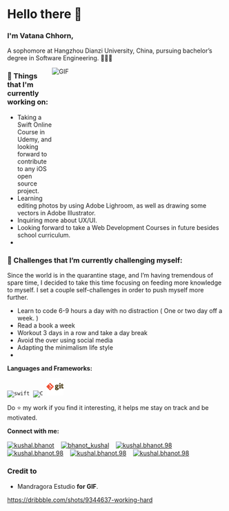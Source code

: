 # Hello there 👋 

### I'm Vatana Chhorn,

A sophomore at Hangzhou Dianzi University, China, pursuing bachelor’s degree in Software Engineering. 👨🏻‍💻

<img align="right" alt="GIF" src="https://github.com/VatanaChhorn/VatanaChhorn/blob/master/image_processing20200107-3552-13pkkb4.gif" width="400" height="300" />

### 💼 Things that I'm currently working on: 
* Taking a Swift Online Course in Udemy, and looking forward to contribute to any iOS open source project. 
* Learning editing photos by using Adobe Lighroom,  as well as drawing some vectors in Adobe Illustrator.
* Inquiring more about UX/UI.  
* Looking forward to take a Web Development Courses in future besides school curriculum. 
* 

### 🌱 Challenges that I’m currently challenging myself:
Since the world is in the quarantine stage, and I’m having tremendous of spare time, I decided to take this time focusing on feeding more knowledge to myself. I set a couple self-challenges in order to push myself more further. 

* Learn to code 6-9 hours a day with no distraction ( One or two day off a week. ) 
* Read a book a week
* Workout 3 days in a row and take a day break 
* Avoid the over using social media
* Adapting the minimalism life style
* 

 
 **Languages and Frameworks:**
<p align="left">
  <code><img src="https://github.com/abranhe/programming-languages-logos/blob/master/src/swift/swift_48x48.png" alt="swift" width="40" height="40"/></code>&nbsp;
  <code><img src="https://github.com/abranhe/programming-languages-logos/blob/master/src/c/c_48x48.png" alt="C" width="40" height="40" /></code>&nbsp;
  <code><img src="https://raw.githubusercontent.com/github/explore/80688e429a7d4ef2fca1e82350fe8e3517d3494d/topics/git/git.png" alt="git" width="40" height="40" /></code>&nbsp;
   </p>

Do ⭐ my work if you find it interesting, it helps me stay on track and be motivated.

**Connect with me:**
<p align="left">
<a href="https://www.instagram.com/vatana.chhorn/" target="blank"><img align="center" src="https://cdn.jsdelivr.net/npm/simple-icons@3.0.1/icons/instagram.svg" alt="kushal.bhanot" height="40" width="40" /></a> &nbsp;&nbsp;
<a href="https://twitter.com/vatana_chhorn" target="blank"><img align="center" src="https://cdn.jsdelivr.net/npm/simple-icons@3.0.1/icons/twitter.svg" alt="bhanot_kushal" height="40" width="40" /></a> &nbsp;&nbsp;
<a href="https://www.facebook.com/vatan4c" target="blank"><img align="center" src="https://cdn.jsdelivr.net/npm/simple-icons@3.0.1/icons/facebook.svg" alt="kushal.bhanot.98" height="40" width="40" /></a> &nbsp;&nbsp;
<a href="https://open.spotify.com/user/onlyvatana23?si=-McUZw0zTj-a8SvbVe1qZA" target="blank"><img align="center" src="https://cdn.jsdelivr.net/npm/simple-icons@3.0.1/icons/spotify.svg" alt="kushal.bhanot.98" height="40" width="40" /></a> &nbsp;&nbsp;
  <a href="https://www.goodreads.com/user/show/83098234-vatana-chhorn" target="blank"><img align="center" src="https://cdn.jsdelivr.net/npm/simple-icons@3.0.1/icons/goodreads.svg" alt="kushal.bhanot.98" height="40" width="40" /></a> &nbsp;&nbsp;
   <a href="https://unsplash.com/@vatanachhorn" target="blank"><img align="center" src="https://cdn.jsdelivr.net/npm/simple-icons@3.0.1/icons/unsplash.svg" alt="kushal.bhanot.98" height="40" width="40" /></a> &nbsp;&nbsp;
</p>





### Credit to 
-  Mandragora Estudio **for GIF**. 

https://dribbble.com/shots/9344637-working-hard
